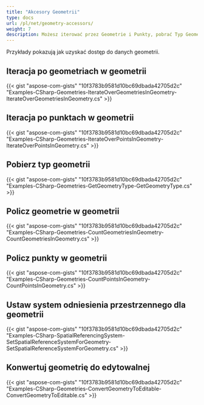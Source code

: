 ```yaml
---
title: "Akcesory Geometrii"
type: docs
url: /pl/net/geometry-accessors/
weight: 7
description: Możesz iterować przez Geometrie i Punkty, pobrać Typ Geometrii, policzyć Punkty oraz ustawić System Odniesienia Przestrzennego za pomocą biblioteki GIS C#.
---
```


Przykłady pokazują jak uzyskać dostęp do danych geometrii. 

## **Iteracja po geometriach w geometrii**
{{< gist "aspose-com-gists" "10f3783b9581d10bc69dbada42705d2c" "Examples-CSharp-Geometries-IterateOverGeometriesInGeometry-IterateOverGeometriesInGeometry.cs" >}}
## **Iteracja po punktach w geometrii**
{{< gist "aspose-com-gists" "10f3783b9581d10bc69dbada42705d2c" "Examples-CSharp-Geometries-IterateOverPointsInGeometry-IterateOverPointsInGeometry.cs" >}}
## **Pobierz typ geometrii**
{{< gist "aspose-com-gists" "10f3783b9581d10bc69dbada42705d2c" "Examples-CSharp-Geometries-GetGeometryType-GetGeometryType.cs" >}}
## **Policz geometrie w geometrii**
{{< gist "aspose-com-gists" "10f3783b9581d10bc69dbada42705d2c" "Examples-CSharp-Geometries-CountGeometriesInGeometry-CountGeometriesInGeometry.cs" >}}
## **Policz punkty w geometrii**
{{< gist "aspose-com-gists" "10f3783b9581d10bc69dbada42705d2c" "Examples-CSharp-Geometries-CountPointsInGeometry-CountPointsInGeometry.cs" >}}
## **Ustaw system odniesienia przestrzennego dla geometrii**
{{< gist "aspose-com-gists" "10f3783b9581d10bc69dbada42705d2c" "Examples-CSharp-SpatialReferencingSystem-SetSpatialReferenceSystemForGeometry-SetSpatialReferenceSystemForGeometry.cs" >}}
## **Konwertuj geometrię do edytowalnej**
{{< gist "aspose-com-gists" "10f3783b9581d10bc69dbada42705d2c" "Examples-CSharp-Geometries-ConvertGeometryToEditable-ConvertGeometryToEditable.cs" >}}
